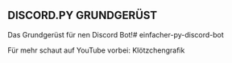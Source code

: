 ## DISCORD.PY GRUNDGERÜST

Das Grundgerüst für nen Discord Bot!# einfacher-py-discord-bot

Für mehr schaut auf YouTube vorbei: Klötzchengrafik

